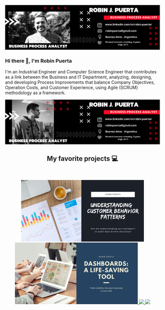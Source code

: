   <a href="https://www.linkedin.com/in/robin-puerta/">
  <img align="" width="900" src="https://github.com/robspuerta/robspuerta/blob/main/Business%20process%20analyst%20Robin%20Puerta.png" alt="Robin Puerta Business Process Analyst + Product Analyst"/>
  </a>

### Hi there 👋, I'm Robin Puerta
I'm an Industrial Engineer and Computer Science Engineer that contributes as a link between the Business and IT Department, analyzing, designing, and developing Process Improvements that balance Company Objectives, Operation Costs, and Customer Experience, using Agile (SCRUM) methodology as a framework.

  <a href="https://www.linkedin.com/in/robin-puerta/">
  <img align="" width="900" src="https://github.com/robspuerta/robspuerta/blob/main/Business%20process%20analyst%20(1).png" alt="Robin Puerta Business Process Analyst + Product Analyst"/>
  </a>
  
<br />
<h2 align="center">My favorite projects 💻</h2>
<br />

<p align="center">


  <!-- Foto thumbnail de repositorio 1-->
  <a href="https://github.com/robspuerta/Project-I---Understanding-Banking-Customer-Behavior.git">
  <img align="" width="400" src="https://github.com/robspuerta/robspuerta/blob/main/Understanding%20Customer%20Behavior%20patterns.png" />
  </a>
  <!-- Foto thumbnail de repositorio 2-->
  <a href="https://github.com/robspuerta/Project-2-Dashboards---A-life-saving-tool">
  <img align="" width="400" src="https://github.com/robspuerta/robspuerta/blob/main/Dashboard%20a%20life%20saving%20tool.png" />
  </a>
  <!-- Link a repositorio 1-->
  <a href="https://github.com/robspuerta/Project-I---Understanding-Banking-Customer-Behavior"> 
  <img align="" src="https://github-readme-stats.vercel.app/api/pin/?username=robspuerta&repo=Project-I---Understanding-Banking-Customer-Behavior&theme=tokyonight" /> 
  </a>
  <!-- Link a repositorio 2-->
  <a href="https://github.com/robspuerta/Project-2-Dashboards---A-life-saving-tool"> 
  <img align="" src="https://github-readme-stats.vercel.app/api/pin/?username=robspuerta&repo=Project-2-Dashboards---A-life-saving-tool&theme=tokyonight" /> 
  </a>
   
</p>

<!--  Referencia: https://github.com/YuriDevAT/YuriDevAT/blob/main/README.md -->
